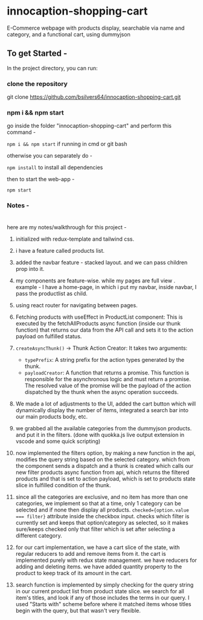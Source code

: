 # innocaption-shopping-cart
E-Commerce webpage with products display, searchable via name and category, and a functional cart, using dummyjson

## To get Started -

In the project directory, you can run:

### clone the repository

git clone https://github.com/bsilvers64/innocaption-shopping-cart.git

### npm i && npm start

go inside the folder "innocaption-shopping-cart" and perform this command - 

```npm i && npm start``` if running in cmd or git bash

otherwise you can separately do -

```npm install``` to install all dependencies

then to start the web-app -

```npm start```

### Notes - 
#
here are my notes/walkthrough for this project -

1. initialized with redux-template and tailwind css.

2. i have a feature called products list.

3. added the navbar feature - stacked layout. and we can pass children prop into it.

4. my components are feature-wise. while my pages are full view . example - I have a home-page, in which i put my navbar, inside navbar, I pass the productlist as child.

5. using react router for navigating between pages.

6. Fetching products with useEffect in ProductList component:
   This is executed by the fetchAllProducts async function (inside our thunk function) that returns our data from the API call and sets it to the action payload on fulfilled status.

7. ```createAsyncThunk()``` -> Thunk Action Creator:
   It takes two arguments:
   - ```typePrefix```: A string prefix for the action types generated by the thunk.
   - ```payloadCreator```: A function that returns a promise. This function is responsible for the asynchronous logic and must return a promise. The resolved value of the promise will be the payload of the action dispatched by the thunk when the async operation succeeds.

8. We made a lot of adjustments to the UI, added the cart button which will dynamically display the number of items, integrated a search bar into our main products body, etc.


9. we grabbed all the available categories from the dummyjson products. and put it in the filters. (done with quokka.js live output extension in vscode and some quick scripting)

10. now implemented the filters option, by making a new function in the api, modifies the query string based on the selected category. which from the component sends a dispatch and a thunk is created which calls our new filter products async function from api, which returns the filtered products and that is set to action payload, which is set to products state slice in fulfilled condition of the thunk.

11. since all the categories are exclusive, and no item has more than one categories, we implement so that at a time, only 1 category can be selected and if none then display all products.
```checked={option.value === filter}``` attribute inside the checkbox input.
checks which filter is currently set and keeps that option/category as selected, so it makes sure/keeps checked only that filter which is set after selecting a different category.

12. for our cart implementation, we have a cart slice of the state, with regular reducers to add and remove items from it. the cart is implemented purely with redux state management. we have reducers for adding and deleting items. we have added quantity property to the product 
to keep track of its amount in the cart.

13. search function is implemented by simply checking for the query string in our current product list from product state slice. we search for all item's titles, and look if any of those includes the terms in our query. I used "Starts with" scheme before where it matched items whose titles begin with the query, but that wasn't very flexible.
